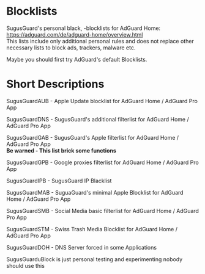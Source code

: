 # Blocklists
SugusGuard's personal black, -blocklists for AdGuard Home: https://adguard.com/de/adguard-home/overview.html  
This lists include only additional personal rules and does not replace other necessary lists to block ads, trackers, malware etc.

Maybe you should first try AdGuard's default Blocklists.

# Short Descriptions

SugusGuardAUB - Apple Update blocklist for AdGuard Home / AdGuard Pro App

SugusGuardDNS - SugusGuard's additional filterlist for AdGuard Home / AdGuard Pro App

SugusGuardGAB - SugusGuard's Apple filterlist for AdGuard Home / AdGuard Pro App  
**Be warned - This list brick some functions**

SugusGuardGPB - Google proxies filterlist for AdGuard Home / AdGuard Pro App

SugusGuardIPB - SugusGuard IP Blacklist

SugusGuardMAB - SuguaGuard's minimal Apple Blocklist for AdGuard Home / AdGuard Pro App

SugusGuardSMB - Social Media basic filterlist for AdGuard Home / AdGuard Pro App

SugusGuardSTM - Swiss Trash Media Blocklist for AdGuard Home / AdGuard Pro App

SugusGuardDOH - DNS Server forced in some Applications

SugusGuarduBlock is just personal testing and experimenting nobody should use this
